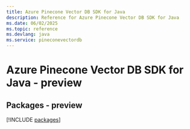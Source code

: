 ```yaml
---
title: Azure Pinecone Vector DB SDK for Java
description: Reference for Azure Pinecone Vector DB SDK for Java
ms.date: 06/02/2025
ms.topic: reference
ms.devlang: java
ms.service: pineconevectordb
---
```

# Azure Pinecone Vector DB SDK for Java - preview
## Packages - preview
[!INCLUDE [packages](pinecone-vector-db-index.md)]